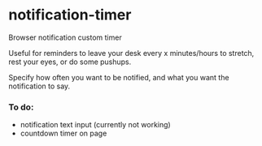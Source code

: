 # notification-timer

Browser notification custom timer

Useful for reminders to leave your desk every x minutes/hours to stretch, rest your eyes, or do some pushups.

Specify how often you want to be notified, and what you want the notification to say.

<h3>To do:</h3>
<ul>
  <li>notification text input (currently not working)</li>
  <li>countdown timer on page</li>
</ul>
